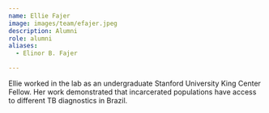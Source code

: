 ```yaml
---
name: Ellie Fajer
image: images/team/efajer.jpeg
description: Alumni
role: alumni
aliases:
  - Elinor B. Fajer

---
```


Ellie worked in the lab as an undergraduate Stanford University King Center Fellow. Her work demonstrated that incarcerated populations have access to different TB diagnostics in Brazil. 